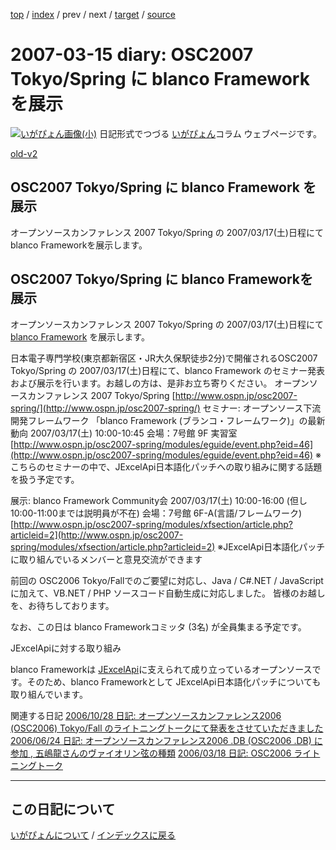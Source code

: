 [top](https://igapyon.github.io/diary/) 
 / [index](https://igapyon.github.io/diary/2007/index.html) 
 / prev 
 / next 
 / [target](https://igapyon.github.io/diary/2007/ig070315.html) 
 / [source](https://github.com/igapyon/diary/blob/gh-pages/2007/ig070315.html.src.md) 

2007-03-15 diary: OSC2007 Tokyo/Spring に blanco Framework を展示
=====================================================================================================
[![いがぴょん画像(小)](https://igapyon.github.io/diary/images/iga200306s.jpg "いがぴょん")](https://igapyon.github.io/diary/memo/memoigapyon.html) 日記形式でつづる [いがぴょん](https://igapyon.github.io/diary/memo/memoigapyon.html)コラム ウェブページです。

[old-v2](ig070315-orig.html)

## OSC2007 Tokyo/Spring に blanco Framework を展示

オープンソースカンファレンス 2007 Tokyo/Spring の 2007/03/17(土)日程にて blanco Frameworkを展示します。






## OSC2007 Tokyo/Spring に blanco Frameworkを展示


オープンソースカンファレンス 2007 Tokyo/Spring の 2007/03/17(土)日程にて [blanco Framework](http://www.igapyon.jp/blanco/blanco.ja.html) を展示します。

日本電子専門学校(東京都新宿区・JR大久保駅徒歩2分)で開催されるOSC2007 Tokyo/Spring の 2007/03/17(土)日程にて、blanco
Framework のセミナー発表および展示を行います。お越しの方は、是非お立ち寄りください。
オープンソースカンファレンス 2007 Tokyo/Spring
  [http://www.ospn.jp/osc2007-spring/](http://www.ospn.jp/osc2007-spring/)
  セミナー: オープンソース下流開発フレームワーク 「blanco Framework (ブランコ・フレームワーク)」の最新動向
  2007/03/17(土) 10:00-10:45
  会場：7号館 9F 実習室
  [http://www.ospn.jp/osc2007-spring/modules/eguide/event.php?eid=46](http://www.ospn.jp/osc2007-spring/modules/eguide/event.php?eid=46)
  ※こちらのセミナーの中で、JExcelApi日本語化パッチへの取り組みに関する話題を扱う予定です。
  
  展示: blanco Framework Community会
2007/03/17(土) 10:00-16:00 (但し 10:00-11:00までは説明員が不在)
会場：7号館 6F-A(言語/フレームワーク)
  [http://www.ospn.jp/osc2007-spring/modules/xfsection/article.php?articleid=2](http://www.ospn.jp/osc2007-spring/modules/xfsection/article.php?articleid=2)
  ※JExcelApi日本語化パッチに取り組んでいるメンバーと意見交流ができます
  


前回の OSC2006 Tokyo/Fallでのご要望に対応し、Java / C#.NET / JavaScript に加えて、VB.NET
/ PHP ソースコード自動生成に対応しました。
皆様のお越しを、お待ちしております。

なお、この日は blanco Frameworkコミッタ (3名) が全員集まる予定です。

JExcelApiに対する取り組み

blanco Frameworkは [JExcelApi](http://www.igapyon.jp/igapyon/diary/keyword/jexcelapi.html)に支えられて成り立っているオープンソースです。そのため、blanco
Frameworkとして JExcelApi日本語化パッチについても取り組んでいます。

関連する日記
[2006/10/28 日記: オープンソースカンファレンス2006 (OSC2006) Tokyo/Fall のライトニングトークにて発表をさせていただきました](../2006/ig061028.html)
  [2006/06/24 日記: オープンソースカンファレンス2006 .DB (OSC2006 .DB) に参加 , 五嶋龍さんのヴァイオリン弦の種類](../2006/ig060624.html)
  [2006/03/18 日記: OSC2006 ライトニングトーク](../2006/ig060318.html)


----------------------------------------------------------------------------------------------------

## この日記について
[いがぴょんについて](https://igapyon.github.io/diary/memo/memoigapyon.html) / [インデックスに戻る](https://igapyon.github.io/diary/idxall.html)
